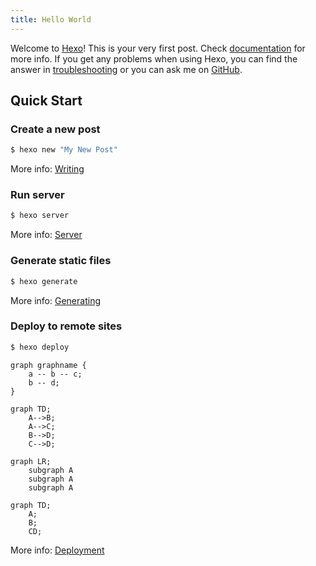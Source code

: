 ```yaml
---
title: Hello World
---
```

Welcome to [Hexo](https://hexo.io/)! This is your very first post. Check [documentation](https://hexo.io/docs/) for more info. If you get any problems when using Hexo, you can find the answer in [troubleshooting](https://hexo.io/docs/troubleshooting.html) or you can ask me on [GitHub](https://github.com/hexojs/hexo/issues).

## Quick Start

### Create a new post

``` bash
$ hexo new "My New Post"
```

More info: [Writing](https://hexo.io/docs/writing.html)

### Run server

``` bash
$ hexo server
```

More info: [Server](https://hexo.io/docs/server.html)

### Generate static files

``` bash
$ hexo generate
```

More info: [Generating](https://hexo.io/docs/generating.html)

### Deploy to remote sites

``` bash
$ hexo deploy
```

```graphviz
graph graphname {
    a -- b -- c;
    b -- d;
}
```

```mermaid
graph TD;
    A-->B;
    A-->C;
    B-->D;
    C-->D;
```
```mermaid
graph LR;
    subgraph A
    subgraph A
    subgraph A
```

```mermaid
graph TD;
    A;
    B;
    CD;
```
More info: [Deployment](https://hexo.io/docs/deployment.html)
